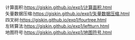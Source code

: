 计算面积:https://giskin.github.io/exp1/计算面积.html<br>
矢量数据压缩:https://giskin.github.io/exp1/矢量数据压缩.html<br>
四叉树:https://giskin.github.io/exp1/fourtree.html<br>
左转算法:https://giskin.github.io/exp1/leftturn.html<br>
地图符号:https://giskin.github.io/exp1/地图符号.html<br>
